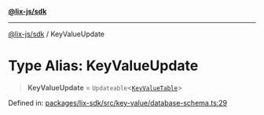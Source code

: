 [**@lix-js/sdk**](../README.md)

***

[@lix-js/sdk](../globals.md) / KeyValueUpdate

# Type Alias: KeyValueUpdate

> **KeyValueUpdate** = `Updateable`\<[`KeyValueTable`](KeyValueTable.md)\>

Defined in: [packages/lix-sdk/src/key-value/database-schema.ts:29](https://github.com/opral/monorepo/blob/f4435d280cb682cf73d4f843d615781e28b8d0ec/packages/lix-sdk/src/key-value/database-schema.ts#L29)

